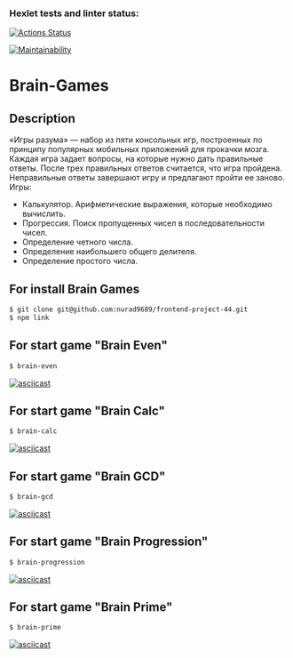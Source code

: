 ### Hexlet tests and linter status:
[![Actions Status](https://github.com/nurad9689/frontend-project-44/workflows/hexlet-check/badge.svg)](https://github.com/nurad9689/frontend-project-44/actions)

[![Maintainability](https://api.codeclimate.com/v1/badges/0b514f26cff851a81948/maintainability)](https://codeclimate.com/github/nurad9689/frontend-project-44/maintainability)

# Brain-Games

## Description
«Игры разума» — набор из пяти консольных игр, построенных по принципу популярных мобильных приложений для прокачки мозга. Каждая игра задает вопросы, на которые нужно дать правильные ответы. После трех правильных ответов считается, что игра пройдена. Неправильные ответы завершают игру и предлагают пройти ее заново. Игры:

* Калькулятор. Арифметические выражения, которые необходимо вычислить.
* Прогрессия. Поиск пропущенных чисел в последовательности чисел.
* Определение четного числа.
* Определение наибольшего общего делителя.
* Определение простого числа.

## For install Brain Games
```sh
$ git clone git@github.com:nurad9689/frontend-project-44.git
$ npm link
```

## For start game "Brain Even"
```sh
$ brain-even
```
[![asciicast](https://asciinema.org/a/NoQ7wFLPDh7VeMKrhniLwE9aU.svg)](https://asciinema.org/a/NoQ7wFLPDh7VeMKrhniLwE9aU)

## For start game "Brain Calc"
```sh
$ brain-calc
```
[![asciicast](https://asciinema.org/a/hUNBFlRbiZdojN6WJ3mRdgibq.svg)](https://asciinema.org/a/hUNBFlRbiZdojN6WJ3mRdgibq)

## For start game "Brain GCD"
```sh
$ brain-gcd
```
[![asciicast](https://asciinema.org/a/Ev2tHQCyYKFC07tZLOxC1LHUG.svg)](https://asciinema.org/a/Ev2tHQCyYKFC07tZLOxC1LHUG)

## For start game "Brain Progression"
```sh
$ brain-progression
```
[![asciicast](https://asciinema.org/a/WOt4QVg0mve5CWTebL0hRM7w2.svg)](https://asciinema.org/a/WOt4QVg0mve5CWTebL0hRM7w2)

## For start game "Brain Prime"
```sh
$ brain-prime
```
[![asciicast](https://asciinema.org/a/C2Br18IXW42VfFBUZXPlbJQNZ.svg)](https://asciinema.org/a/C2Br18IXW42VfFBUZXPlbJQNZ)
